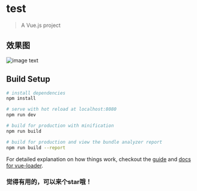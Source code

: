 # test

> A Vue.js project

## 效果图

![image text](https://github.com/Dashuiguai/douban/master/imgfold/douban1.png)

## Build Setup

``` bash
# install dependencies
npm install

# serve with hot reload at localhost:8080
npm run dev

# build for production with minification
npm run build

# build for production and view the bundle analyzer report
npm run build --report
```

For detailed explanation on how things work, checkout the [guide](http://vuejs-templates.github.io/webpack/) and [docs for vue-loader](http://vuejs.github.io/vue-loader).

### 觉得有用的，可以来个star哦！
